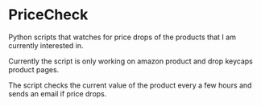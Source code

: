 # PriceCheck
Python scripts that watches for price drops of the products that I am currently interested in.

Currently the script is only working on amazon product and drop keycaps product pages.

The script checks the current value of the product every a few hours and sends an email if price drops.